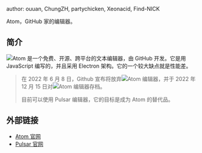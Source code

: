 author: ouuan, ChungZH, partychicken, Xeonacid, Find-NICK

Atom，GitHub 家的编辑器。

## 简介

![](https://lc-gluttony.s3.amazonaws.com/LtVzbnxbQKLV/QUxP5eHq4LrGniBecs8dDLoFRHWF5voa/atom-resize.png)Atom 是一个免费、开源、跨平台的文本编辑器，由 GitHub 开发。它是用 JavaScript 编写的，并且采用 Electron 架构。它的一个较大缺点就是性能差。

> 在 2022 年 6 月 8 日，Github 宣布将放弃![](https://lc-gluttony.s3.amazonaws.com/LtVzbnxbQKLV/QUxP5eHq4LrGniBecs8dDLoFRHWF5voa/atom-resize.png)Atom 编辑器，并于 2022 年 12 月 15 日对![](https://lc-gluttony.s3.amazonaws.com/LtVzbnxbQKLV/QUxP5eHq4LrGniBecs8dDLoFRHWF5voa/atom-resize.png)Atom 编辑器存档。
>
> 目前可以使用 Pulsar 编辑器，它的目标是成为 Atom 的替代品。

## 外部链接

- [Atom 官网](https://atom.io)
- [Pulsar 官网](https://pulsar-edit.dev/)
